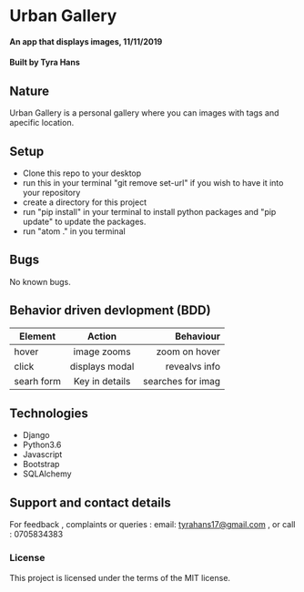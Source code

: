 # Urban Gallery
#### An app that displays images, 11/11/2019
#### Built by **Tyra Hans**
## Nature
Urban Gallery is  a personal gallery where you can images with tags and apecific location.
## Setup
* Clone this repo to your desktop
* run this in your terminal "git remove set-url" if you wish to have it into your repository
* create a directory for this project
* run "pip install" in your terminal to install python packages and "pip update" to update the packages.
* run "atom ." in you terminal

## Bugs
No known bugs.
## Behavior driven devlopment (BDD)
| Element           | Action               | Behaviour                   |
| ------------------|:--------------------:| ---------------------------:|
| hover             |image zooms           | zoom on hover               |
| click             |displays modal        |revealvs info                |
| searh form        |Key in details        |searches for imag            |


## Technologies
* Django
* Python3.6
* Javascript
* Bootstrap
* SQLAlchemy


## Support and contact details
For feedback , complaints or queries :
 email: tyrahans17@gmail.com , or call : 0705834383
### License
This project is licensed under the terms of the MIT license.